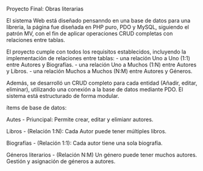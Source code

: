 Proyecto Final: Obras literarias

El sistema Web está diseñado pensanndo en una base de datos para una libreria, la página fue diseñada en PHP puro, PDO y MySQL, siguiendo el patrón MV, con el fin de aplicar operaciones CRUD completas con relaciones entre tablas.

El proyecto cumple con todos los requisitos establecidos, incluyendo la implementación de relaciones entre tablas: 
    -   una relación Uno a Uno (1:1) entre Autores y Biografías. 
    -   una relación Uno a Muchos (1:N) entre Autores y Libros.
    -   una relación Muchos a Muchos (N:M) entre Autores y Géneros. 
    
Además, se desarrolló un CRUD completo para cada entidad (Añadir, editar, eliminar), utilizando una conexión a la base de datos mediante PDO. El sistema está estructurado de forma modular. 


ítems de base de datos:

Autes - Priuncipal: Permite crear, editar y elimianr autores.

Libros - (Relación 1:N): Cada Autor puede tener múltiples libros. 

Biografías - (Relación 1:1): Cada autor tiene una sola biografía. 

Géneros literarios - (Relación N:M) Un género puede tener muchos autores. 
    Gestión y asignación de géneros a autores. 

